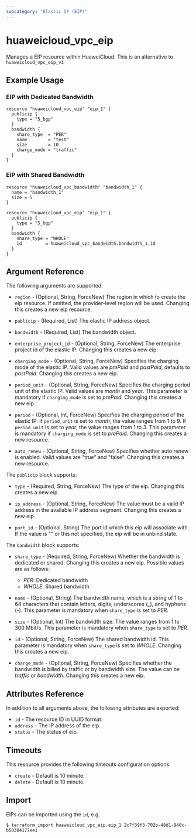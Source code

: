 ```yaml
---
subcategory: "Elastic IP (EIP)"
---
```


# huaweicloud_vpc_eip

Manages a EIP resource within HuaweiCloud.
This is an alternative to `huaweicloud_vpc_eip_v1`

## Example Usage

### EIP with Dedicated Bandwidth

```hcl
resource "huaweicloud_vpc_eip" "eip_1" {
  publicip {
    type = "5_bgp"
  }
  bandwidth {
    share_type  = "PER"
    name        = "test"
    size        = 10
    charge_mode = "traffic"
  }
}
```

### EIP with Shared Bandwidth

```hcl
resource "huaweicloud_vpc_bandwidth" "bandwidth_1" {
  name = "bandwidth_1"
  size = 5
}

resource "huaweicloud_vpc_eip" "eip_1" {
  publicip {
    type = "5_bgp"
  }
  bandwidth {
    share_type = "WHOLE"
    id         = huaweicloud_vpc_bandwidth.bandwidth_1.id
  }
}
```

## Argument Reference

The following arguments are supported:

* `region` - (Optional, String, ForceNew) The region in which to create the eip resource.
  If omitted, the provider-level region will be used. Changing this creates a new eip resource.

* `publicip` - (Required, List) The elastic IP address object.

* `bandwidth` - (Required, List) The bandwidth object.

* `enterprise_project_id` - (Optional, String, ForceNew) The enterprise project id of the elastic IP.
  Changing this creates a new eip.

* `charging_mode` - (Optional, String, ForceNew) Specifies the charging mode of the elastic IP.
  Valid values are *prePaid* and *postPaid*, defaults to *postPaid*.
  Changing this creates a new eip.

* `period_unit` - (Optional, String, ForceNew) Specifies the charging period unit of the elastic IP.
  Valid values are *month* and *year*. This parameter is mandatory if `charging_mode` is set to *prePaid*.
  Changing this creates a new eip.

* `period` - (Optional, Int, ForceNew) Specifies the charging period of the elastic IP.
  If `period_unit` is set to *month*, the value ranges from 1 to 9.
  If `period_unit` is set to *year*, the value ranges from 1 to 3.
  This parameter is mandatory if `charging_mode` is set to *prePaid*. Changing this creates a new resource.

* `auto_renew` - (Optional, String, ForceNew) Specifies whether auto renew is enabled.
  Valid values are "true" and "false". Changing this creates a new resource.

The `publicip` block supports:

* `type` - (Required, String, ForceNew) The type of the eip. Changing this creates a new eip.

* `ip_address` - (Optional, String, ForceNew) The value must be a valid IP address in the available
    IP address segment. Changing this creates a new eip.

* `port_id` - (Optional, String) The port id which this eip will associate with. If the value
    is "" or this not specified, the eip will be in unbind state.


The `bandwidth` block supports:

* `share_type` - (Required, String, ForceNew) Whether the bandwidth is dedicated or shared.
    Changing this creates a new eip. Possible values are as follows:
    - *PER*: Dedicated bandwidth
    - *WHOLE*: Shared bandwidth

* `name` - (Optional, String) The bandwidth name, which is a string of 1 to 64 characters
    that contain letters, digits, underscores (_), and hyphens (-).
    This parameter is mandatory when `share_type` is set to *PER*.

* `size` - (Optional, Int) The bandwidth size. The value ranges from 1 to 300 Mbit/s.
    This parameter is mandatory when `share_type` is set to *PER*.

* `id` - (Optional, String, ForceNew) The shared bandwidth id. This parameter is mandatory when
    `share_type` is set to *WHOLE*. Changing this creates a new eip.

* `charge_mode` - (Optional, String, ForceNew) Specifies whether the bandwidth is billed by traffic or by bandwidth size.
    The value can be *traffic* or *bandwidth*. Changing this creates a new eip.

## Attributes Reference

In addition to all arguments above, the following attributes are exported:

* `id` - The resource ID in UUID format.
* `address` - The IP address of the eip.
* `status` - The status of eip.

## Timeouts
This resource provides the following timeouts configuration options:
- `create` - Default is 10 minute.
- `delete` - Default is 10 minute.

## Import

EIPs can be imported using the `id`, e.g.

```
$ terraform import huaweicloud_vpc_eip.eip_1 2c7f39f3-702b-48d1-940c-b50384177ee1
```
